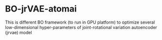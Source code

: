 # BO-jrVAE-atomai

This is different BO framework (to run in GPU platform) to optimize several low-dimensional hyper-parameters of joint-rotational variation autoencoder (jrvae) model
